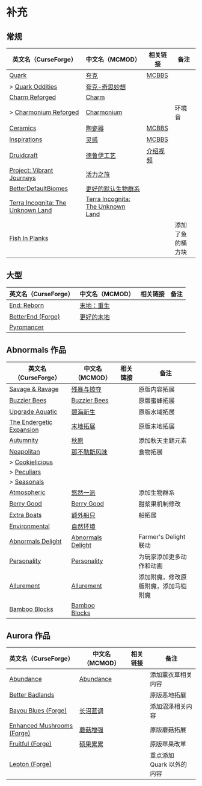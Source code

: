 # 补充

## 常规

| 英文名（CurseForge）                                                                               | 中文名（MCMOD）                                                           | 相关链接                                               | 备注             |
| -------------------------------------------------------------------------------------------------- | ------------------------------------------------------------------------- | ------------------------------------------------------ | ---------------- |
| [Quark](https://www.curseforge.com/minecraft/mc-mods/quark)                                        | [夸克](https://www.mcmod.cn/class/527.html)                               | [MCBBS](https://www.mcbbs.net/thread-648145-1-1.html)  |                  |
| > [Quark Oddities](https://www.curseforge.com/minecraft/mc-mods/quark-oddities)                    | [夸克-奇思妙想](https://www.mcmod.cn/class/1823.html)                     |                                                        |                  |
| [Charm Reforged](https://www.curseforge.com/minecraft/mc-mods/charm-reforged)                      | [Charm](https://www.mcmod.cn/class/2069.html)                             |                                                        |                  |
| > [Charmonium Reforged](https://www.curseforge.com/minecraft/mc-mods/charmonium-reforged)          | [Charmonium](https://www.mcmod.cn/class/3578.html)                        |                                                        | 环境音           |
| [Ceramics](https://www.curseforge.com/minecraft/mc-mods/ceramics)                                  | [陶瓷器](https://www.mcmod.cn/class/1427.html)                            | [MCBBS](https://www.mcbbs.net/thread-686501-1-1.html)  |                  |
| [Inspirations](https://www.curseforge.com/minecraft/mc-mods/inspirations)                          | [灵感](https://www.mcmod.cn/class/1122.html)                              | [MCBBS](https://www.mcbbs.net/thread-940567-1-1.html)  |                  |
| [Druidcraft](https://www.curseforge.com/minecraft/mc-mods/druidcraft)                              | [德鲁伊工艺](https://www.mcmod.cn/class/3479.html)                        | [介绍视频](https://www.bilibili.com/video/av413176041) |                  |
| [Project: Vibrant Journeys](https://www.curseforge.com/minecraft/mc-mods/project-vibrant-journeys) | [活力之旅](https://www.mcmod.cn/class/1564.html)                          |                                                        |                  |
| [BetterDefaultBiomes](https://www.curseforge.com/minecraft/mc-mods/better-default-biomes)          | [更好的默认生物群系](https://www.mcmod.cn/class/3604.html)                |                                                        |                  |
| [Terra Incognita: The Unknown Land](https://www.curseforge.com/minecraft/mc-mods/terraincognita)   | [Terra Incognita: The Unknown Land](https://www.mcmod.cn/class/3784.html) |                                                        |                  |
| [Fish In Planks](https://www.curseforge.com/minecraft/mc-mods/fish-in-planks)                      |                                                                           |                                                        | 添加了鱼的桶方块 |

## 大型

| 英文名（CurseForge）                                                                   | 中文名（MCMOD）                                    | 相关链接 | 备注 |
| -------------------------------------------------------------------------------------- | -------------------------------------------------- | -------- | ---- |
| [End: Reborn](https://www.curseforge.com/minecraft/mc-mods/end-reborn)                 | [末地：重生](https://www.mcmod.cn/class/2240.html) |          |      |
| [BetterEnd (Forge)](https://www.curseforge.com/minecraft/mc-mods/betterend-forge-port) | [更好的末地](https://www.mcmod.cn/class/3163.html) |          |      |
| [Pyromancer](https://www.curseforge.com/minecraft/mc-mods/pyromancer)                  |                                                    |          |      |

## Abnormals 作品

| 英文名（CurseForge）                                                                | 中文名（MCMOD）                                           | 相关链接 | 备注                                 |
| ----------------------------------------------------------------------------------- | --------------------------------------------------------- | -------- | ------------------------------------ |
| [Savage & Ravage](https://www.curseforge.com/minecraft/mc-mods/savage-and-ravage)   | [残暴与掠夺](https://www.mcmod.cn/class/3481.html)        |          | 原版内容拓展                         |
| [Buzzier Bees](https://www.curseforge.com/minecraft/mc-mods/buzzier-bees)           | [Buzzier Bees](https://www.mcmod.cn/class/2326.html)      |          | 原版蜜蜂拓展                         |
| [Upgrade Aquatic](https://www.curseforge.com/minecraft/mc-mods/upgrade-aquatic)     | [碧海新生](https://www.mcmod.cn/class/2916.html)          |          | 原版水域拓展                         |
| [The Endergetic Expansion](https://www.curseforge.com/minecraft/mc-mods/endergetic) | [末地拓展](https://www.mcmod.cn/class/2470.html)          |          | 原版末地拓展                         |
| [Autumnity](https://www.curseforge.com/minecraft/mc-mods/autumnity)                 | [秋原](https://www.mcmod.cn/class/2412.html)              |          | 添加秋天主题元素                     |
| [Neapolitan](https://www.curseforge.com/minecraft/mc-mods/neapolitan)               | [那不勒斯风味](https://www.mcmod.cn/class/3212.html)      |          | 食物拓展                             |
| > [Cookielicious](https://www.curseforge.com/minecraft/mc-mods/cookielicious)       |                                                           |          |                                      |
| > [Peculiars](https://www.curseforge.com/minecraft/mc-mods/peculiars)               |                                                           |          |                                      |
| > [Seasonals](https://www.curseforge.com/minecraft/mc-mods/seasonals)               |                                                           |          |                                      |
| [Atmospheric](https://www.curseforge.com/minecraft/mc-mods/atmospheric)             | [悠然一派](https://www.mcmod.cn/class/3208.html)          |          | 添加生物群系                         |
| [Berry Good](https://www.curseforge.com/minecraft/mc-mods/berry-good)               | [Berry Good](https://www.mcmod.cn/class/3480.html)        |          | 甜浆果机制修改                       |
| [Extra Boats](https://www.curseforge.com/minecraft/mc-mods/extra-boats)             | [额外船只](https://www.mcmod.cn/class/3222.html)          |          | 船拓展                               |
| [Environmental](https://www.curseforge.com/minecraft/mc-mods/environmental)         | [自然环境](https://www.mcmod.cn/class/3591.html)          |          |                                      |
| [Abnormals Delight](https://www.curseforge.com/minecraft/mc-mods/abnormals-delight) | [Abnormals Delight](https://www.mcmod.cn/class/3585.html) |          | Farmer's Delight 联动                |
| [Personality](https://www.curseforge.com/minecraft/mc-mods/personality)             | [Personality](https://www.mcmod.cn/class/3610.html)       |          | 为玩家添加更多动作和动画             |
| [Allurement](https://www.curseforge.com/minecraft/mc-mods/allurement)               | [Allurement](https://www.mcmod.cn/class/3611.html)        |          | 添加附魔，修改原版附魔，添加马铠附魔 |
| [Bamboo Blocks](https://www.curseforge.com/minecraft/mc-mods/bamboo-blocks)         | [Bamboo Blocks](https://www.mcmod.cn/class/3624.html)     |          |                                      |

## Aurora 作品

| 英文名（CurseForge）                                                                          | 中文名（MCMOD）                                   | 相关链接 | 备注                      |
| --------------------------------------------------------------------------------------------- | ------------------------------------------------- | -------- | ------------------------- |
| [Abundance](https://www.curseforge.com/minecraft/mc-mods/abundance)                           | [Abundance](https://www.mcmod.cn/class/3640.html) |          | 添加薰衣草相关内容        |
| [Better Badlands](https://www.curseforge.com/minecraft/mc-mods/better-badlands)               |                                                   |          | 原版恶地拓展              |
| [Bayou Blues (Forge)](https://www.curseforge.com/minecraft/mc-mods/bayou-blues)               | [长沼蓝调](https://www.mcmod.cn/class/4621.html)  |          | 添加沼泽相关内容          |
| [Enhanced Mushrooms (Forge)](https://www.curseforge.com/minecraft/mc-mods/enhanced-mushrooms) | [蘑菇增强](https://www.mcmod.cn/class/3854.html)  |          | 原版蘑菇拓展              |
| [Fruitful (Forge)](https://www.curseforge.com/minecraft/mc-mods/fruitful)                     | [硕果累累](https://www.mcmod.cn/class/4235.html)  |          | 原版苹果改革              |
| [Lepton (Forge)](https://www.curseforge.com/minecraft/mc-mods/lepton)                         |                                                   |          | 重点添加 Quark 以外的内容 |

